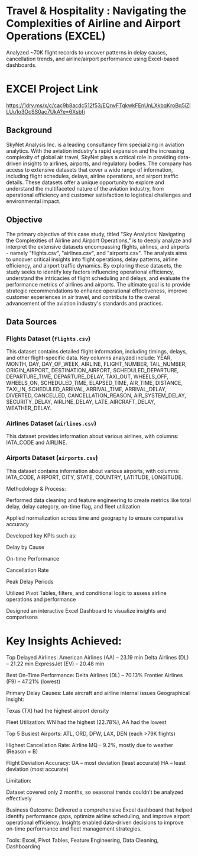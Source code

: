 # Travel & Hospitality : Navigating the Complexities of Airline and Airport Operations (EXCEL)
 Analyzed ~70K flight records to uncover patterns in delay causes, cancellation trends, and airline/airport performance using Excel-based dashboards.
 
# EXCEl Project Link 
https://1drv.ms/x/c/cac9b8acdc512f53/EQrwFTqkwkFEnUnLXkbqKroBq5iZlLUu1o3OcSS0ac7UkA?e=6Xsbfj


## Background

SkyNet Analysis Inc. is a leading consultancy firm specializing in aviation analytics. With the aviation industry's rapid expansion and the increasing complexity of global air travel, SkyNet plays a critical role in providing data-driven insights to airlines, airports, and regulatory bodies. The company has access to extensive datasets that cover a wide range of information, including flight schedules, delays, airline operations, and airport traffic details. These datasets offer a unique opportunity to explore and understand the multifaceted nature of the aviation industry, from operational efficiency and customer satisfaction to logistical challenges and environmental impact.

## Objective

The primary objective of this case study, titled "Sky Analytics: Navigating the Complexities of Airline and Airport Operations," is to deeply analyze and interpret the extensive datasets encompassing flights, airlines, and airports - namely "flights.csv", "airlines.csv", and "airports.csv". The analysis aims to uncover critical insights into flight operations, delay patterns, airline efficiency, and airport traffic dynamics. By exploring these datasets, the study seeks to identify key factors influencing operational efficiency, understand the intricacies of flight scheduling and delays, and evaluate the performance metrics of airlines and airports. The ultimate goal is to provide strategic recommendations to enhance operational effectiveness, improve customer experiences in air travel, and contribute to the overall advancement of the aviation industry's standards and practices.

## Data Sources

### Flights Dataset (`flights.csv`)

This dataset contains detailed flight information, including timings, delays, and other flight-specific data. Key columns analyzed include: YEAR, MONTH, DAY, DAY\_OF\_WEEK, AIRLINE, FLIGHT\_NUMBER, TAIL\_NUMBER, ORIGIN\_AIRPORT, DESTINATION\_AIRPORT, SCHEDULED\_DEPARTURE, DEPARTURE\_TIME, DEPARTURE\_DELAY, TAXI\_OUT, WHEELS\_OFF, WHEELS\_ON, SCHEDULED\_TIME, ELAPSED\_TIME, AIR\_TIME, DISTANCE, TAXI\_IN, SCHEDULED\_ARRIVAL, ARRIVAL\_TIME, ARRIVAL\_DELAY, DIVERTED, CANCELLED, CANCELLATION\_REASON, AIR\_SYSTEM\_DELAY, SECURITY\_DELAY, AIRLINE\_DELAY, LATE\_AIRCRAFT\_DELAY, WEATHER\_DELAY.

### Airlines Dataset (`airlines.csv`)

This dataset provides information about various airlines, with columns: IATA\_CODE and AIRLINE.

### Airports Dataset (`airports.csv`)

This dataset contains information about various airports, with columns: IATA\_CODE, AIRPORT, CITY, STATE, COUNTRY, LATITUDE, LONGITUDE.


Methodology & Process:

Performed data cleaning and feature engineering to create metrics like total delay, delay category, on-time flag, and fleet utilization

Applied normalization across time and geography to ensure comparative accuracy

Developed key KPIs such as:

Delay by Cause

On-time Performance

Cancellation Rate

Peak Delay Periods

Utilized Pivot Tables, filters, and conditional logic to assess airline operations and performance

Designed an interactive Excel Dashboard to visualize insights and comparisons

# Key Insights Achieved:

Top Delayed Airlines:
American Airlines (AA) – 23.19 min
Delta Airlines (DL) – 21.22 min
ExpressJet (EV) – 20.48 min

Best On-Time Performance:
Delta Airlines (DL) – 70.13%
Frontier Airlines (F9) – 47.21% (lowest)

Primary Delay Causes:
Late aircraft and airline internal issues
Geographical Insight:

Texas (TX) had the highest airport density

Fleet Utilization:
WN had the highest (22.78%), AA had the lowest

Top 5 Busiest Airports:
ATL, ORD, DFW, LAX, DEN (each >79K flights)

Highest Cancellation Rate:
Airline MQ – 9.2%, mostly due to weather (Reason = B)

Flight Deviation Accuracy:
UA – most deviation (least accurate)
HA – least deviation (most accurate)

Limitation:

Dataset covered only 2 months, so seasonal trends couldn’t be analyzed effectively

Business Outcome:
Delivered a comprehensive Excel dashboard that helped identify performance gaps, optimize airline scheduling, and improve airport operational efficiency. Insights enabled data-driven decisions to improve on-time performance and fleet management strategies.

Tools: Excel, Pivot Tables, Feature Engineering, Data Cleaning, Dashboarding

